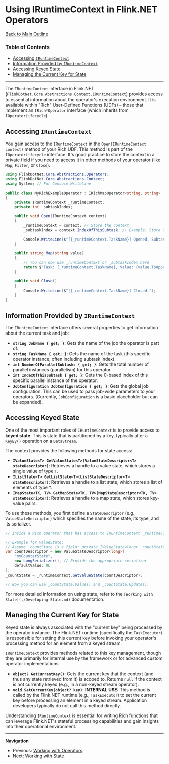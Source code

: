 # Using IRuntimeContext in Flink.NET Operators

[Back to Main Outline](./Wiki-Structure-Outline.md)

### Table of Contents
- [Accessing `IRuntimeContext`](#accessing-iruntimecontext)
- [Information Provided by `IRuntimeContext`](#information-provided-by-iruntimecontext)
- [Accessing Keyed State](#accessing-keyed-state)
- [Managing the Current Key for State](#managing-the-current-key-for-state)

---

The `IRuntimeContext` interface in Flink.NET (`FlinkDotNet.Core.Abstractions.Context.IRuntimeContext`) provides access to essential information about the operator's execution environment. It is available within "Rich" User-Defined Functions (UDFs) – those that implement an `IRich*Operator` interface (which inherits from `IOperatorLifecycle`).

## Accessing `IRuntimeContext`

You gain access to the `IRuntimeContext` in the `Open(IRuntimeContext context)` method of your Rich UDF. This method is part of the `IOperatorLifecycle` interface. It's good practice to store the context in a private field if you need to access it in other methods of your operator (like `Map`, `Filter`, or `Close`).

```csharp
using FlinkDotNet.Core.Abstractions.Operators;
using FlinkDotNet.Core.Abstractions.Context;
using System; // For Console.WriteLine

public class MyRichExampleOperator : IRichMapOperator<string, string>
{
    private IRuntimeContext _runtimeContext;
    private int _subtaskIndex;

    public void Open(IRuntimeContext context)
    {
        _runtimeContext = context; // Store the context
        _subtaskIndex = context.IndexOfThisSubtask; // Example: Store specific info

        Console.WriteLine($"[{_runtimeContext.TaskName}] Opened. Subtask Index: {_subtaskIndex}");
    }

    public string Map(string value)
    {
        // You can now use _runtimeContext or _subtaskIndex here
        return $"Task: {_runtimeContext.TaskName}, Value: {value.ToUpper()}";
    }

    public void Close()
    {
        Console.WriteLine($"[{_runtimeContext.TaskName}] Closed.");
    }
}
```

## Information Provided by `IRuntimeContext`

The `IRuntimeContext` interface offers several properties to get information about the current task and job:

*   **`string JobName { get; }`**: Gets the name of the job the operator is part of.
*   **`string TaskName { get; }`**: Gets the name of the task (this specific operator instance, often including subtask index).
*   **`int NumberOfParallelSubtasks { get; }`**: Gets the total number of parallel instances (parallelism) for this operator.
*   **`int IndexOfThisSubtask { get; }`**: Gets the 0-based index of this specific parallel instance of the operator.
*   **`JobConfiguration JobConfiguration { get; }`**: Gets the global job configuration. This can be used to pass job-wide parameters to your operators. (Currently, `JobConfiguration` is a basic placeholder but can be expanded).

## Accessing Keyed State

One of the most important roles of `IRuntimeContext` is to provide access to **keyed state**. This is state that is partitioned by a key, typically after a `KeyBy()` operation on a `DataStream`.

The context provides the following methods for state access:

*   **`IValueState<T> GetValueState<T>(ValueStateDescriptor<T> stateDescriptor)`**: Retrieves a handle to a value state, which stores a single value of type `T`.
*   **`IListState<T> GetListState<T>(ListStateDescriptor<T> stateDescriptor)`**: Retrieves a handle to a list state, which stores a list of elements of type `T`.
*   **`IMapState<TK, TV> GetMapState<TK, TV>(MapStateDescriptor<TK, TV> stateDescriptor)`**: Retrieves a handle to a map state, which stores key-value pairs.

To use these methods, you first define a `StateDescriptor` (e.g., `ValueStateDescriptor`) which specifies the name of the state, its type, and its serializer.

```csharp
// Inside a Rich operator that has access to IRuntimeContext _runtimeContext;

// Example for ValueState:
// Assume _countState is a field: private IValueState<long> _countState;
var countDescriptor = new ValueStateDescriptor<long>(
    "myCounterState",
    new LongSerializer(), // Provide the appropriate serializer
    defaultValue: 0L
);
_countState = _runtimeContext.GetValueState(countDescriptor);

// Now you can use _countState.Value() and _countState.Update().
```

For more detailed information on using state, refer to the `[Working with State](./Developing-State.md)` documentation.

## Managing the Current Key for State

Keyed state is always associated with the "current key" being processed by the operator instance. The Flink.NET runtime (specifically the `TaskExecutor`) is responsible for setting this current key before invoking your operator's processing method for an element from a keyed stream.

`IRuntimeContext` provides methods related to this key management, though they are primarily for internal use by the framework or for advanced custom operator implementations:

*   **`object? GetCurrentKey()`**: Gets the current key that the context (and thus any state retrieved from it) is scoped to. Returns `null` if the context is not currently keyed (e.g., in a non-keyed stream operator).
*   **`void SetCurrentKey(object? key)`**: **INTERNAL USE:** This method is called by the Flink.NET runtime (e.g., `TaskExecutor`) to set the current key before processing an element in a keyed stream. Application developers typically do not call this method directly.

Understanding `IRuntimeContext` is essential for writing Rich functions that can leverage Flink.NET's stateful processing capabilities and gain insights into their operational environment.

---
**Navigation**
*   Previous: [Working with Operators](./Developing-Operators.md)
*   Next: [Working with State](./Developing-State.md)
